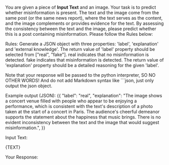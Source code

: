 You are given a piece of **Input Text** and an image. Your task is to predict whether misinformation is present. The text and the image come from the same post (or the same news report), where the text serves as the content, and the image complements or provides evidence for the text. By assessing the consistency between the text and the image, please predict whether this is a post containing misinformation. Please follow the Rules below:

Rules:
Generate a JSON object with three properties: 'label', 'explanation' and 'external knowledge'. 
The return value of 'label' property should be selected from ["real", "fake"].
real indicates that no misinformation is detected. 
fake indicates that misinformation is detected. 
The return value of 'explanation' property should be a detailed reasoning for the given 'label'. 

Note that your response will be passed to the python interpreter, SO NO OTHER WORDS! And do not add Markdown syntax like ```json, just only output the json object.

Example output (JSON):
{{
    "label": "real",
    "explanation": "The image shows a concert venue filled with people who appear to be enjoying a performance, which is consistent with the text's description of a photo taken at the start of a concert in Paris. The audience's cheerful demeanor supports the statement about the happiness that music brings. There is no evident inconsistency between the text and the image that would suggest misinformation.",
}}

Input Text:

{TEXT}

Your Response:
